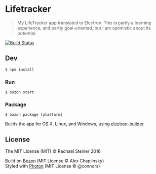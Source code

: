 # Lifetracker

> My LifeTracker app translated to Electron. This is partly a learning experience, and partly goal-oriented, but I am optimistic about its potential.

[![Build Status](https://travis-ci.org/cranndarach/lifetracker-electron.svg?branch=master)](https://travis-ci.org/cranndarach/lifetracker-electron)

## Dev

```
$ npm install
```

### Run

```
$ bozon start
```

### Package

```
$ bozon package [platform]
```

Builds the app for OS X, Linux, and Windows, using [electron-builder](https://github.com/electron-userland/electron-builder).


## License

The MIT License (MIT) © Rachael Steiner 2016

Build on [Bozon](https://github.com/railsware/bozon) (MIT License © Alex Chaplinsky)  
Styled with [Photon](https://github.com/connors/photon) (MIT License © @connors)

